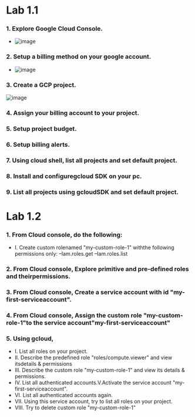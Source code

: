 # Lab 1.1
### 1. Explore Google Cloud Console.
- ![image](https://user-images.githubusercontent.com/28235504/212914820-da0d4e6e-079f-4215-91be-447b86ed15e0.png)

### 2. Setup a billing method on your google account.
- ![image](https://user-images.githubusercontent.com/28235504/212909915-751793c8-27b0-4ec7-a6be-3fc1c0b56255.png)

### 3. Create a GCP project.
![image](https://user-images.githubusercontent.com/28235504/212908838-546ae14d-41f0-43d8-95e0-f673cf98185e.png)
### 4. Assign your billing account to your project.

### 5. Setup project budget.

### 6. Setup billing alerts.

### 7. Using cloud shell, list all projects and set default project.

### 8. Install and configuregcloud SDK on your pc.

### 9. List all projects using gcloudSDK and set default project.


# Lab 1.2
### 1. From Cloud console, do the following:
- I. Create custom rolenamed "my-custom-role-1" withthe following permissions only:
 –Iam.roles.get
 –Iam.roles.list
### 2. From Cloud console, Explore primitive and pre-defined roles and theirpermissions.
### 3. From Cloud console, Create a service account with id "my-first-serviceaccount".
### 4. From Cloud console, Assign the custom role "my-custom-role-1"to the service account"my-first-serviceaccount"
### 5. Using gcloud,
- I. List all roles on your project.
- II. Describe the predefined role "roles/compute.viewer" and view itsdetails & permissions
- III. Describe the custom role "my-custom-role-1" and view its details & permissions.
- IV. List all authenticated accounts.V.Activate the service account "my-first-serviceaccount".
- VI. List all authenticated accounts again.
- VII. Using this service account, try to list all roles on your project.
- VIII. Try to delete custom role "my-custom-role-1"
